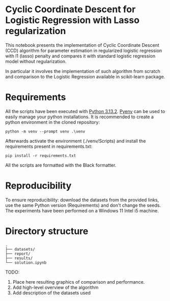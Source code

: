 # Cyclic Coordinate Descent for Logistic Regression with Lasso regularization

This notebook presents the implementation of Cyclic Coordinate Descent (CCD) algorithm for parameter 
estimation in regularized logistic regression with l1 (lasso) penalty and compares it with standard 
logistic regression model without regularization. 

In particular it involves the implementation of such algorithm from scratch and comparison to the Logistic Regression available in scikit-learn package.

# Requirements

All the scripts have been executed with [Python 3.13.2](https://www.python.org/). [Pyenv](https://github.com/pyenv/pyenv) can be used to easily manage your python installations. It is recommended to create a python environment in the cloned repository:

```
python -m venv --prompt venv .\venv
```

Afterwards activate the environment (./venv/Scripts) and install the requirements present in requirements.txt:

```
pip install -r requirements.txt
```

All the scripts are formatted with the Black formatter.

# Reproducibility

To ensure reproducibility: download the datasets from the provided links, use the same Python version (Requirements) and don't change the seeds. The experiments have been performed on a Windows 11 Intel i5 machine.

# Directory structure

```  
.  
├── datasets/  
├── report/  
├── results/  
└── solution.ipynb  
```  

TODO:

1. Place here resulting graphics of comparison and performance.
2. Add high-level overview of the algorithm
3. Add description of the datasets used